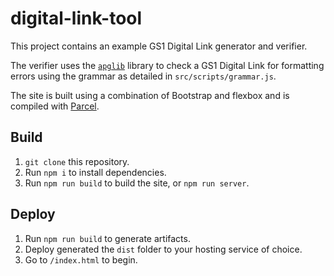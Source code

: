 # digital-link-tool

This project contains an example GS1 Digital Link generator and verifier.

The verifier uses the [`apglib`](https://github.com/ldthomas/apg-js2-lib) 
library to check a GS1 Digital Link for formatting errors using the grammar as 
detailed in `src/scripts/grammar.js`.

The site is built using a combination of Bootstrap and flexbox and is compiled 
with [Parcel](https://parceljs.org/).


## Build

1. `git clone` this repository.
2. Run `npm i` to install dependencies.
3. Run `npm run build` to build the site, or `npm run server`.


## Deploy

1. Run `npm run build` to generate artifacts.
2. Deploy generated the `dist` folder to your hosting service of choice.
3. Go to `/index.html` to begin.
